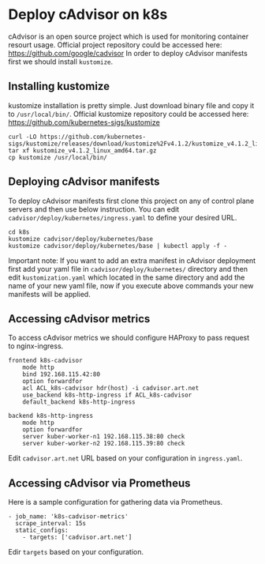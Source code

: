 # Deploy cAdvisor on k8s
cAdvisor is an open source project which is used for monitoring container resourt usage. Official project repository could be accessed here: https://github.com/google/cadvisor
In order to deploy cAdvisor manifests first we should install `kustomize`.

## Installing kustomize
kustomize installation is pretty simple. Just download binary file and copy it to `/usr/local/bin/`. Official kustomize repository could be accessed here: https://github.com/kubernetes-sigs/kustomize

~~~~
curl -LO https://github.com/kubernetes-sigs/kustomize/releases/download/kustomize%2Fv4.1.2/kustomize_v4.1.2_linux_amd64.tar.gz
tar xf kustomize_v4.1.2_linux_amd64.tar.gz
cp kustomize /usr/local/bin/
~~~~

## Deploying cAdvisor manifests
To deploy cAdvisor manifests first clone this project on any of control plane servers and then use below instruction. You can edit `cadvisor/deploy/kubernetes/ingress.yaml` to define your desired URL.

~~~~
cd k8s
kustomize cadvisor/deploy/kubernetes/base
kustomize cadvisor/deploy/kubernetes/base | kubectl apply -f -
~~~~

Important note: If you want to add an extra manifest in cAdvisor deployment first add your yaml file in `cadvisor/deploy/kubernetes/` directory and then edit `kustomization.yaml` which located in the same directory and add the name of your new yaml file, now if you execute above commands your new manifests will be applied.

## Accessing cAdvisor metrics
To access cAdvisor metrics we should configure HAProxy to pass request to nginx-ingress.
~~~~
frontend k8s-cadvisor
    mode http
    bind 192.168.115.42:80
    option forwardfor
    acl ACL_k8s-cadvisor hdr(host) -i cadvisor.art.net
    use_backend k8s-http-ingress if ACL_k8s-cadvisor
    default_backend k8s-http-ingress

backend k8s-http-ingress
    mode http
    option forwardfor
    server kuber-worker-n1 192.168.115.38:80 check 
    server kuber-worker-n2 192.168.115.39:80 check
~~~~

Edit `cadvisor.art.net` URL based on your configuration in `ingress.yaml`.

## Accessing cAdvisor via Prometheus
Here is a sample configuration for gathering data via Prometheus.
~~~~
- job_name: 'k8s-cadvisor-metrics'
  scrape_interval: 15s
  static_configs:
    - targets: ['cadvisor.art.net']
~~~~

Edir `targets` based on your configuration.
